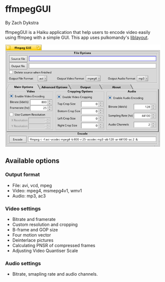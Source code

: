 # ffmpegGUI
By Zach Dykstra

ffmpegGUI is a Haiku application that help users to encode video easily using ffmpeg with a simple GUI. This app uses pulkomandy's [liblayout](https://github.com/pulkomandy/liblayout).

![Screenshot of ffmpegGUI](/screenshot.png?raw-true "Default ffmpegGUI screen")

## Available options
### Output format
* File: avi, vcd, mpeg
* Video: mpeg4, msmepg4v1, wmv1
* Audio: mp3, ac3
### Video settings
* Bitrate and framerate
* Custom resolution and cropping
* B-frame and GOP size
* Four motion vector
* Deinterlace pictures
* Calculating PNSR of compressed frames
* Adjusting Video Quantiser Scale
### Audio settings
* Bitrate, smapling rate and audio channels.
